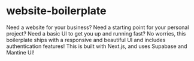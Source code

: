 # website-boilerplate
Need a website for your business? Need a starting point for your personal project? Need a basic UI to get you up and running fast? No worries, this boilerplate ships with a responsive and beautiful UI and includes authentication features! This is built with Next.js, and uses Supabase and Mantine UI!

